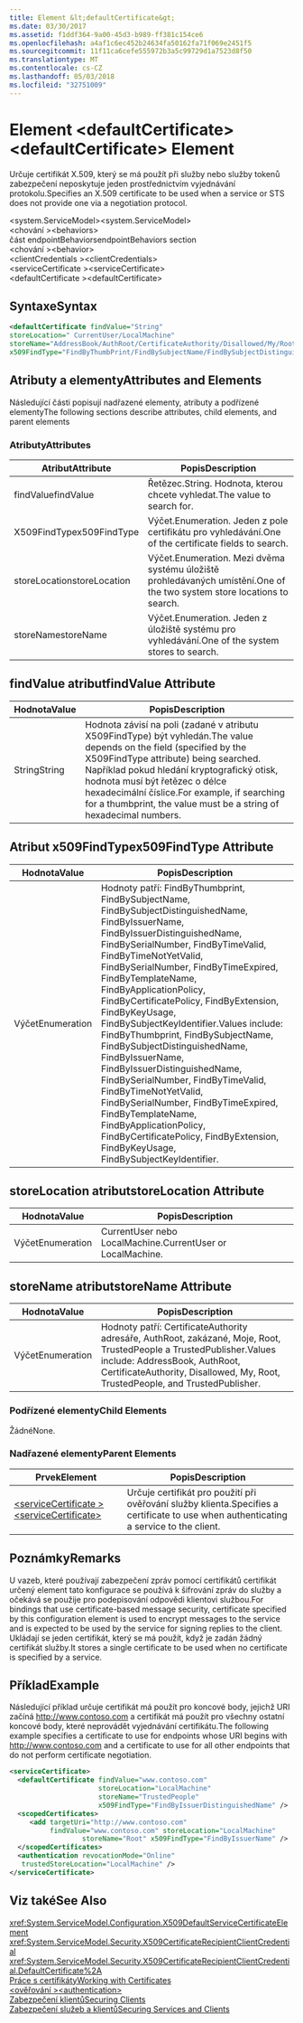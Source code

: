```yaml
---
title: Element &lt;defaultCertificate&gt;
ms.date: 03/30/2017
ms.assetid: f1ddf364-9a00-45d3-b989-ff381c154ce6
ms.openlocfilehash: a4af1c6ec452b24634fa50162fa71f069e2451f5
ms.sourcegitcommit: 11f11ca6cefe555972b3a5c99729d1a7523d8f50
ms.translationtype: MT
ms.contentlocale: cs-CZ
ms.lasthandoff: 05/03/2018
ms.locfileid: "32751009"
---
```

# <a name="ltdefaultcertificategt-element"></a><span data-ttu-id="3ea46-102">Element &lt;defaultCertificate&gt;</span><span class="sxs-lookup"><span data-stu-id="3ea46-102">&lt;defaultCertificate&gt; Element</span></span>
<span data-ttu-id="3ea46-103">Určuje certifikát X.509, který se má použít při služby nebo služby tokenů zabezpečení neposkytuje jeden prostřednictvím vyjednávání protokolu.</span><span class="sxs-lookup"><span data-stu-id="3ea46-103">Specifies an X.509 certificate to be used when a service or STS does not provide one via a negotiation protocol.</span></span>  
  
 <span data-ttu-id="3ea46-104">\<system.ServiceModel></span><span class="sxs-lookup"><span data-stu-id="3ea46-104">\<system.ServiceModel></span></span>  
<span data-ttu-id="3ea46-105">\<chování ></span><span class="sxs-lookup"><span data-stu-id="3ea46-105">\<behaviors></span></span>  
<span data-ttu-id="3ea46-106">část endpointBehaviors</span><span class="sxs-lookup"><span data-stu-id="3ea46-106">endpointBehaviors section</span></span>  
<span data-ttu-id="3ea46-107">\<chování ></span><span class="sxs-lookup"><span data-stu-id="3ea46-107">\<behavior></span></span>  
<span data-ttu-id="3ea46-108">\<clientCredentials ></span><span class="sxs-lookup"><span data-stu-id="3ea46-108">\<clientCredentials></span></span>  
<span data-ttu-id="3ea46-109">\<serviceCertificate ></span><span class="sxs-lookup"><span data-stu-id="3ea46-109">\<serviceCertificate></span></span>  
<span data-ttu-id="3ea46-110">\<defaultCertificate ></span><span class="sxs-lookup"><span data-stu-id="3ea46-110">\<defaultCertificate></span></span>  
  
## <a name="syntax"></a><span data-ttu-id="3ea46-111">Syntaxe</span><span class="sxs-lookup"><span data-stu-id="3ea46-111">Syntax</span></span>  
  
```xml  
<defaultCertificate findValue="String"   
storeLocation=" CurrentUser/LocalMachine"  
storeName="AddressBook/AuthRoot/CertificateAuthority/Disallowed/My/Root/TrustedPeople/TrustedPublisher"   
x509FindType="FindByThumbPrint/FindBySubjectName/FindBySubjectDistinguishedName/FindByIssuerName/FindByIssuerDistinguishedName/FindBySerialiNumber/FindByTimeValid/FindByTimeNotYetValid/FindByTimeExpired/FindByTemplateName/FindByApplicationPolicy/FindByCertificatePolicy/FindByExtension/FindByKeyUsage/FindBySubjectKeyIdentifier" />  
```  
  
## <a name="attributes-and-elements"></a><span data-ttu-id="3ea46-112">Atributy a elementy</span><span class="sxs-lookup"><span data-stu-id="3ea46-112">Attributes and Elements</span></span>  
 <span data-ttu-id="3ea46-113">Následující části popisují nadřazené elementy, atributy a podřízené elementy</span><span class="sxs-lookup"><span data-stu-id="3ea46-113">The following sections describe attributes, child elements, and parent elements</span></span>  
  
### <a name="attributes"></a><span data-ttu-id="3ea46-114">Atributy</span><span class="sxs-lookup"><span data-stu-id="3ea46-114">Attributes</span></span>  
  
|<span data-ttu-id="3ea46-115">Atribut</span><span class="sxs-lookup"><span data-stu-id="3ea46-115">Attribute</span></span>|<span data-ttu-id="3ea46-116">Popis</span><span class="sxs-lookup"><span data-stu-id="3ea46-116">Description</span></span>|  
|---------------|-----------------|  
|<span data-ttu-id="3ea46-117">findValue</span><span class="sxs-lookup"><span data-stu-id="3ea46-117">findValue</span></span>|<span data-ttu-id="3ea46-118">Řetězec.</span><span class="sxs-lookup"><span data-stu-id="3ea46-118">String.</span></span> <span data-ttu-id="3ea46-119">Hodnota, kterou chcete vyhledat.</span><span class="sxs-lookup"><span data-stu-id="3ea46-119">The value to search for.</span></span>|  
|<span data-ttu-id="3ea46-120">X509FindType</span><span class="sxs-lookup"><span data-stu-id="3ea46-120">x509FindType</span></span>|<span data-ttu-id="3ea46-121">Výčet.</span><span class="sxs-lookup"><span data-stu-id="3ea46-121">Enumeration.</span></span> <span data-ttu-id="3ea46-122">Jeden z pole certifikátu pro vyhledávání.</span><span class="sxs-lookup"><span data-stu-id="3ea46-122">One of the certificate fields to search.</span></span>|  
|<span data-ttu-id="3ea46-123">storeLocation</span><span class="sxs-lookup"><span data-stu-id="3ea46-123">storeLocation</span></span>|<span data-ttu-id="3ea46-124">Výčet.</span><span class="sxs-lookup"><span data-stu-id="3ea46-124">Enumeration.</span></span> <span data-ttu-id="3ea46-125">Mezi dvěma systému úložiště prohledávaných umístění.</span><span class="sxs-lookup"><span data-stu-id="3ea46-125">One of the two system store locations to search.</span></span>|  
|<span data-ttu-id="3ea46-126">storeName</span><span class="sxs-lookup"><span data-stu-id="3ea46-126">storeName</span></span>|<span data-ttu-id="3ea46-127">Výčet.</span><span class="sxs-lookup"><span data-stu-id="3ea46-127">Enumeration.</span></span> <span data-ttu-id="3ea46-128">Jeden z úložiště systému pro vyhledávání.</span><span class="sxs-lookup"><span data-stu-id="3ea46-128">One of the system stores to search.</span></span>|  
  
## <a name="findvalue-attribute"></a><span data-ttu-id="3ea46-129">findValue atribut</span><span class="sxs-lookup"><span data-stu-id="3ea46-129">findValue Attribute</span></span>  
  
|<span data-ttu-id="3ea46-130">Hodnota</span><span class="sxs-lookup"><span data-stu-id="3ea46-130">Value</span></span>|<span data-ttu-id="3ea46-131">Popis</span><span class="sxs-lookup"><span data-stu-id="3ea46-131">Description</span></span>|  
|-----------|-----------------|  
|<span data-ttu-id="3ea46-132">String</span><span class="sxs-lookup"><span data-stu-id="3ea46-132">String</span></span>|<span data-ttu-id="3ea46-133">Hodnota závisí na poli (zadané v atributu X509FindType) být vyhledán.</span><span class="sxs-lookup"><span data-stu-id="3ea46-133">The value depends on the field (specified by the X509FindType attribute) being searched.</span></span> <span data-ttu-id="3ea46-134">Například pokud hledání kryptografický otisk, hodnota musí být řetězec o délce hexadecimální číslice.</span><span class="sxs-lookup"><span data-stu-id="3ea46-134">For example, if searching for a thumbprint, the value must be a string of hexadecimal numbers.</span></span>|  
  
## <a name="x509findtype-attribute"></a><span data-ttu-id="3ea46-135">Atribut x509FindType</span><span class="sxs-lookup"><span data-stu-id="3ea46-135">x509FindType Attribute</span></span>  
  
|<span data-ttu-id="3ea46-136">Hodnota</span><span class="sxs-lookup"><span data-stu-id="3ea46-136">Value</span></span>|<span data-ttu-id="3ea46-137">Popis</span><span class="sxs-lookup"><span data-stu-id="3ea46-137">Description</span></span>|  
|-----------|-----------------|  
|<span data-ttu-id="3ea46-138">Výčet</span><span class="sxs-lookup"><span data-stu-id="3ea46-138">Enumeration</span></span>|<span data-ttu-id="3ea46-139">Hodnoty patří: FindByThumbprint, FindBySubjectName, FindBySubjectDistinguishedName, FindByIssuerName, FindByIssuerDistinguishedName, FindBySerialNumber, FindByTimeValid, FindByTimeNotYetValid, FindBySerialNumber, FindByTimeExpired, FindByTemplateName, FindByApplicationPolicy, FindByCertificatePolicy, FindByExtension, FindByKeyUsage, FindBySubjectKeyIdentifier.</span><span class="sxs-lookup"><span data-stu-id="3ea46-139">Values include: FindByThumbprint, FindBySubjectName, FindBySubjectDistinguishedName, FindByIssuerName, FindByIssuerDistinguishedName, FindBySerialNumber, FindByTimeValid, FindByTimeNotYetValid, FindBySerialNumber, FindByTimeExpired, FindByTemplateName, FindByApplicationPolicy, FindByCertificatePolicy, FindByExtension, FindByKeyUsage, FindBySubjectKeyIdentifier.</span></span>|  
  
## <a name="storelocation-attribute"></a><span data-ttu-id="3ea46-140">storeLocation atribut</span><span class="sxs-lookup"><span data-stu-id="3ea46-140">storeLocation Attribute</span></span>  
  
|<span data-ttu-id="3ea46-141">Hodnota</span><span class="sxs-lookup"><span data-stu-id="3ea46-141">Value</span></span>|<span data-ttu-id="3ea46-142">Popis</span><span class="sxs-lookup"><span data-stu-id="3ea46-142">Description</span></span>|  
|-----------|-----------------|  
|<span data-ttu-id="3ea46-143">Výčet</span><span class="sxs-lookup"><span data-stu-id="3ea46-143">Enumeration</span></span>|<span data-ttu-id="3ea46-144">CurrentUser nebo LocalMachine.</span><span class="sxs-lookup"><span data-stu-id="3ea46-144">CurrentUser or LocalMachine.</span></span>|  
  
## <a name="storename-attribute"></a><span data-ttu-id="3ea46-145">storeName atribut</span><span class="sxs-lookup"><span data-stu-id="3ea46-145">storeName Attribute</span></span>  
  
|<span data-ttu-id="3ea46-146">Hodnota</span><span class="sxs-lookup"><span data-stu-id="3ea46-146">Value</span></span>|<span data-ttu-id="3ea46-147">Popis</span><span class="sxs-lookup"><span data-stu-id="3ea46-147">Description</span></span>|  
|-----------|-----------------|  
|<span data-ttu-id="3ea46-148">Výčet</span><span class="sxs-lookup"><span data-stu-id="3ea46-148">Enumeration</span></span>|<span data-ttu-id="3ea46-149">Hodnoty patří: CertificateAuthority adresáře, AuthRoot, zakázané, Moje, Root, TrustedPeople a TrustedPublisher.</span><span class="sxs-lookup"><span data-stu-id="3ea46-149">Values include: AddressBook, AuthRoot, CertificateAuthority, Disallowed, My, Root, TrustedPeople, and TrustedPublisher.</span></span>|  
  
### <a name="child-elements"></a><span data-ttu-id="3ea46-150">Podřízené elementy</span><span class="sxs-lookup"><span data-stu-id="3ea46-150">Child Elements</span></span>  
 <span data-ttu-id="3ea46-151">Žádné</span><span class="sxs-lookup"><span data-stu-id="3ea46-151">None.</span></span>  
  
### <a name="parent-elements"></a><span data-ttu-id="3ea46-152">Nadřazené elementy</span><span class="sxs-lookup"><span data-stu-id="3ea46-152">Parent Elements</span></span>  
  
|<span data-ttu-id="3ea46-153">Prvek</span><span class="sxs-lookup"><span data-stu-id="3ea46-153">Element</span></span>|<span data-ttu-id="3ea46-154">Popis</span><span class="sxs-lookup"><span data-stu-id="3ea46-154">Description</span></span>|  
|-------------|-----------------|  
|[<span data-ttu-id="3ea46-155">\<serviceCertificate ></span><span class="sxs-lookup"><span data-stu-id="3ea46-155">\<serviceCertificate></span></span>](../../../../../docs/framework/configure-apps/file-schema/wcf/servicecertificate-of-clientcredentials-element.md)|<span data-ttu-id="3ea46-156">Určuje certifikát pro použití při ověřování služby klienta.</span><span class="sxs-lookup"><span data-stu-id="3ea46-156">Specifies a certificate to use when authenticating a service to the client.</span></span>|  
  
## <a name="remarks"></a><span data-ttu-id="3ea46-157">Poznámky</span><span class="sxs-lookup"><span data-stu-id="3ea46-157">Remarks</span></span>  
 <span data-ttu-id="3ea46-158">U vazeb, které používají zabezpečení zpráv pomocí certifikátů certifikát určený element tato konfigurace se používá k šifrování zpráv do služby a očekává se použije pro podepisování odpovědi klientovi službou.</span><span class="sxs-lookup"><span data-stu-id="3ea46-158">For bindings that use certificate-based message security, certificate specified by this configuration element is used to encrypt messages to the service and is expected to be used by the service for signing replies to the client.</span></span> <span data-ttu-id="3ea46-159">Ukládají se jeden certifikát, který se má použít, když je zadán žádný certifikát služby.</span><span class="sxs-lookup"><span data-stu-id="3ea46-159">It stores a single certificate to be used when no certificate is specified by a service.</span></span>  
  
## <a name="example"></a><span data-ttu-id="3ea46-160">Příklad</span><span class="sxs-lookup"><span data-stu-id="3ea46-160">Example</span></span>  
 <span data-ttu-id="3ea46-161">Následující příklad určuje certifikát má použít pro koncové body, jejichž URI začíná http://www.contoso.com a certifikát má použít pro všechny ostatní koncové body, které neprovádět vyjednávání certifikátu.</span><span class="sxs-lookup"><span data-stu-id="3ea46-161">The following example specifies a certificate to use for endpoints whose URI begins with http://www.contoso.com and a certificate to use for all other endpoints that do not perform certificate negotiation.</span></span>  
  
```xml  
<serviceCertificate>  
  <defaultCertificate findValue="www.contoso.com"   
                      storeLocation="LocalMachine"  
                      storeName="TrustedPeople"   
                      x509FindType="FindByIssuerDistinguishedName" />  
  <scopedCertificates>  
     <add targetUri="http://www.contoso.com"   
          findValue="www.contoso.com" storeLocation="LocalMachine"  
                  storeName="Root" x509FindType="FindByIssuerName" />  
  </scopedCertificates>  
  <authentication revocationMode="Online"   
   trustedStoreLocation="LocalMachine" />  
</serviceCertificate>  
```  
  
## <a name="see-also"></a><span data-ttu-id="3ea46-162">Viz také</span><span class="sxs-lookup"><span data-stu-id="3ea46-162">See Also</span></span>  
 <xref:System.ServiceModel.Configuration.X509DefaultServiceCertificateElement>  
 <xref:System.ServiceModel.Security.X509CertificateRecipientClientCredential>  
 <xref:System.ServiceModel.Security.X509CertificateRecipientClientCredential.DefaultCertificate%2A>  
 [<span data-ttu-id="3ea46-163">Práce s certifikáty</span><span class="sxs-lookup"><span data-stu-id="3ea46-163">Working with Certificates</span></span>](../../../../../docs/framework/wcf/feature-details/working-with-certificates.md)  
 [<span data-ttu-id="3ea46-164">\<ověřování ></span><span class="sxs-lookup"><span data-stu-id="3ea46-164">\<authentication></span></span>](../../../../../docs/framework/configure-apps/file-schema/wcf/authentication-of-clientcertificate-element.md)  
 [<span data-ttu-id="3ea46-165">Zabezpečení klientů</span><span class="sxs-lookup"><span data-stu-id="3ea46-165">Securing Clients</span></span>](../../../../../docs/framework/wcf/securing-clients.md)  
 [<span data-ttu-id="3ea46-166">Zabezpečení služeb a klientů</span><span class="sxs-lookup"><span data-stu-id="3ea46-166">Securing Services and Clients</span></span>](../../../../../docs/framework/wcf/feature-details/securing-services-and-clients.md)
